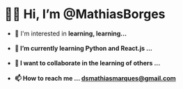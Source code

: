 <h1>👋😄 Hi, I’m @MathiasBorges</h1>
<ul>
  <li>
     👀 I'm interested in <b>learning, learning<b>...
  </li>
       <br>
   <li>
     🌱 I’m currently learning <b>Python</b> and <b>React.js</b> ...
  </li>
       <br>
   <li>
     💞️ I want to <b>collaborate<b/> in the learning of others ...
  </li>
       <br>
   <li>
     📫 How to reach me ... <a href='mailto:mathiasborgesmarques@gmail.com'>dsmathiasmarques@gmail.com</a>
  </li>
</ul>

<!---
MathiasBorges/MathiasBorges is a ✨ special ✨ repository because its `README.md` (this file) appears on your GitHub profile.
You can click the Preview link to take a look at your changes.
--->
